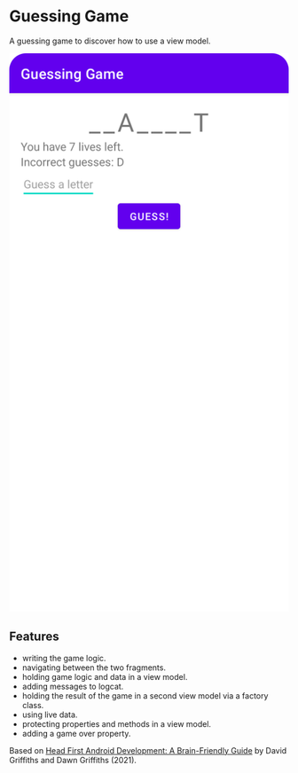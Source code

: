 # Guessing Game

A guessing game to discover how to use a view model.

<p align="center">
<img src="screenshot.png" style="width:528px;max-width: 100%;">
</p>

## Features

- writing the game logic.
- navigating between the two fragments.
- holding game logic and data in a view model.
- adding messages to logcat.
- holding the result of the game in a second view model via a factory class.
- using live data.
- protecting properties and methods in a view model.
- adding a game over property.

Based on [Head First Android Development: A Brain-Friendly Guide](https://www.amazon.com/Head-First-Android-Development-Brain-Friendly/dp/1449362184) by David Griffiths and Dawn Griffiths (2021).
